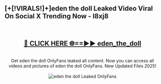 <h2>[+[!VIRALS!]+]eden the doll Leaked Video Viral On Social X Trending Now - l8xj8</h2>
<br>
<div align="center">
<h2><a href="https://libra.edu.pl?eden_the_doll" rel="nofollow">🔴 CLICK HERE 🌐==►► eden_the_doll</a></h2>
<br>
Get eden the doll OnlyFans leaked all content. Now you can access all videos and pictures of eden the doll OnlyFans. New Updated Files 2025!
<br>
<br>
<a href="https://libra.edu.pl?eden_the_doll" rel="nofollow" data-target="animated-image.originalLink"><img src="https://i.ibb.co.com/WyWwxjT/player-gif2.gif" alt="eden the doll Leaked OnlyFans" style="max-width: 100%; display: inline-block;" data-target="animated-image.originalImage"></a>
</div>
<br>